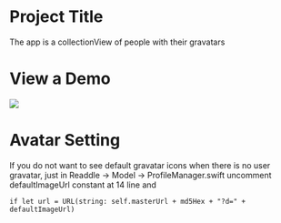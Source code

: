# Project Title

The app is a collectionView of people with their gravatars

# View a Demo

![](https://gph.is/g/ZlRwnpg)

# Avatar Setting

If you do not want to see default gravatar icons when there is no user gravatar, just in Readdle -> Model -> ProfileManager.swift
uncomment defaultImageUrl constant at 14 line and 

```
if let url = URL(string: self.masterUrl + md5Hex + "?d=" + defaultImageUrl)
```
